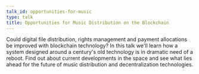 ```yaml
---
talk_id: opportunities-for-music
type: talk
title: Opportunities for Music Distribution on the Blockchain
---
```


Could digital file distribution, rights management and payment allocations be improved with blockchain technology? In this talk we'll learn how a system designed around a century's old technology is in dramatic need of a reboot. Find out about current developments in the space and see what lies ahead for the future of music distribution and decentralization technologies.
